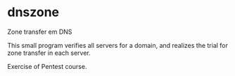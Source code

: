 # dnszone
Zone transfer em DNS

This small program verifies all servers for a domain, and realizes the trial for zone transfer in each server.

Exercise of Pentest course.
